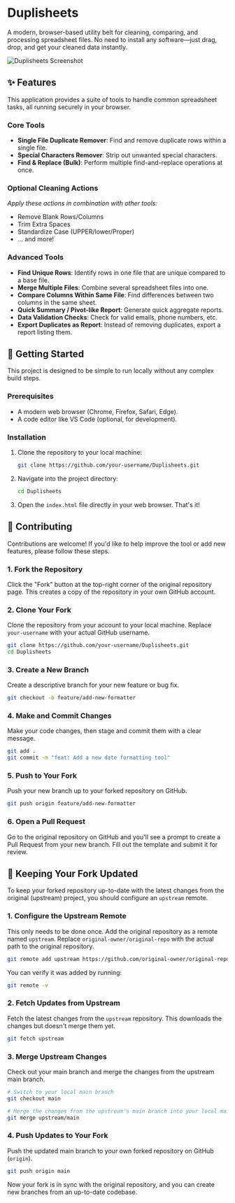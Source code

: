 # Duplisheets

A modern, browser-based utility belt for cleaning, comparing, and processing spreadsheet files. No need to install any software—just drag, drop, and get your cleaned data instantly.

![Duplisheets Screenshot](https://storage.googleapis.com/proud-booth-3333/excel-duplicate-remover-screenshot.png)

## ✨ Features

This application provides a suite of tools to handle common spreadsheet tasks, all running securely in your browser.

### Core Tools
-   **Single File Duplicate Remover**: Find and remove duplicate rows within a single file.
-   **Special Characters Remover**: Strip out unwanted special characters.
-   **Find & Replace (Bulk)**: Perform multiple find-and-replace operations at once.

### Optional Cleaning Actions
_Apply these actions in combination with other tools:_
-   Remove Blank Rows/Columns
-   Trim Extra Spaces
-   Standardize Case (UPPER/lower/Proper)
-   ... and more!

### Advanced Tools
-   **Find Unique Rows**: Identify rows in one file that are unique compared to a base file.
-   **Merge Multiple Files**: Combine several spreadsheet files into one.
-   **Compare Columns Within Same File**: Find differences between two columns in the same sheet.
-   **Quick Summary / Pivot-like Report**: Generate quick aggregate reports.
-   **Data Validation Checks**: Check for valid emails, phone numbers, etc.
-   **Export Duplicates as Report**: Instead of removing duplicates, export a report listing them.


## 🚀 Getting Started

This project is designed to be simple to run locally without any complex build steps.

### Prerequisites
-   A modern web browser (Chrome, Firefox, Safari, Edge).
-   A code editor like VS Code (optional, for development).

### Installation
1.  Clone the repository to your local machine:
    ```bash
    git clone https://github.com/your-username/Duplisheets.git
    ```
2.  Navigate into the project directory:
    ```bash
    cd Duplisheets
    ```
3.  Open the `index.html` file directly in your web browser. That's it!


## 🤝 Contributing

Contributions are welcome! If you'd like to help improve the tool or add new features, please follow these steps.

### 1. Fork the Repository
Click the "Fork" button at the top-right corner of the original repository page. This creates a copy of the repository in your own GitHub account.

### 2. Clone Your Fork
Clone the repository from your account to your local machine. Replace `your-username` with your actual GitHub username.
```bash
git clone https://github.com/your-username/Duplisheets.git
cd Duplisheets
```

### 3. Create a New Branch
Create a descriptive branch for your new feature or bug fix.
```bash
git checkout -b feature/add-new-formatter
```

### 4. Make and Commit Changes
Make your code changes, then stage and commit them with a clear message.
```bash
git add .
git commit -m "feat: Add a new date formatting tool"
```

### 5. Push to Your Fork
Push your new branch up to your forked repository on GitHub.
```bash
git push origin feature/add-new-formatter
```

### 6. Open a Pull Request
Go to the original repository on GitHub and you'll see a prompt to create a Pull Request from your new branch. Fill out the template and submit it for review.


## 🔄 Keeping Your Fork Updated

To keep your forked repository up-to-date with the latest changes from the original (upstream) project, you should configure an `upstream` remote.

### 1. Configure the Upstream Remote
This only needs to be done once. Add the original repository as a remote named `upstream`. Replace `original-owner/original-repo` with the actual path to the original repository.
```bash
git remote add upstream https://github.com/original-owner/original-repo.git
```
You can verify it was added by running:
```bash
git remote -v
```

### 2. Fetch Updates from Upstream
Fetch the latest changes from the `upstream` repository. This downloads the changes but doesn't merge them yet.
```bash
git fetch upstream
```

### 3. Merge Upstream Changes
Check out your main branch and merge the changes from the upstream main branch.
```bash
# Switch to your local main branch
git checkout main

# Merge the changes from the upstream's main branch into your local main branch
git merge upstream/main
```

### 4. Push Updates to Your Fork
Push the updated main branch to your own forked repository on GitHub (`origin`).
```bash
git push origin main
```
Now your fork is in sync with the original repository, and you can create new branches from an up-to-date codebase.